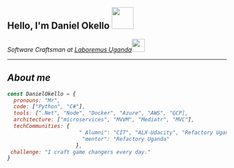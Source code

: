 <h2> Hello, I'm Daniel Okello <img src="[https://media.giphy.com/media/mGcNjsfWAjY5AEZNw6/giphy.gif](https://giphy.com/gifs/art-animation-hello-26xBwdIuRJiAIqHwA)" width="50"></h2>

<p><em>Software Craftsman at <a href="http://www.laboremus.ug">Laboremus Uganda</a><img src="https://media.giphy.com/media/fYSnHlufseco8Fh93Z/giphy.gif" width="30">
</br>
 
***
 
## About me
 
```javascript
const DanielOkello = {
  pronouns: "Mr",
  code: ["Python", "C#"],
  tools: [".Net", "Node", "Docker", "Azure", "AWS", "GCP],
  architecture: ["microservices", "MVVM", "Mediatr", "MVC"],
  techCommunities: {
                       " Alumni": "CIT", "ALX-Udacity", "Refactory Uganda", "Coursera", "Data ZoomCamp"       
                        "mentor": "Refactory Uganda"
                      },
 challenge: "I craft game changers every day."
}
```
